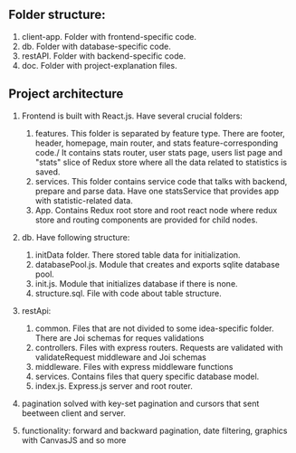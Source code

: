 ## Folder structure:

1. client-app. Folder with frontend-specific code.
2. db. Folder with database-specific code.
3. restAPI. Folder with backend-specific code.
4. doc. Folder with project-explanation files.

## Project architecture

1. Frontend is built with React.js. Have several crucial folders:

   1. features. This folder is separated by feature type. There are footer, header, homepage, main router, and stats feature-corresponding code./
      It contains stats router, user stats page, users list page and "stats" slice of Redux store where all the data related to statistics is saved.
   2. services. This folder contains service code that talks with backend, prepare and parse data. Have one statsService that provides app with statistic-related data.
   3. App. Contains Redux root store and root react node where redux store and routing components are provided for child nodes.

2. db. Have following structure:
   1. initData folder. There stored table data for initialization.
   2. databasePool.js. Module that creates and exports sqlite database pool.
   3. init.js. Module that initializes database if there is none.
   4. structure.sql. File with code about table structure.
3. restApi:

   1. common. Files that are not divided to some idea-specific folder. There are Joi schemas for reques validations
   2. controllers. Files with express routers. Requests are validated with validateRequest middleware and Joi schemas
   3. middleware. Files with express middleware functions
   4. services. Contains files that query specific database model.
   5. index.js. Express.js server and root router.

4. pagination solved with key-set pagination and cursors that sent beetween client and server.

5. functionality: forward and backward pagination, date filtering, graphics with CanvasJS and so more
